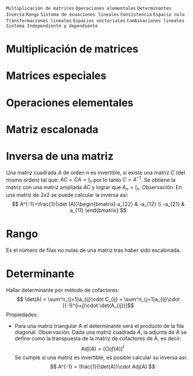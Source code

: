 `Multiplicación de matrices`
`Operaciones elementales`
`Determinantes`
`Inversa`
`Rango`
`Sistema de ecuaciones lineales`
`Consistencia`
`Espacio nulo`
`Transformaciones lineales`
`Espacios vectoriales`
`Combinaciones lineales`
`Sistema Independiente y dependiente`
# Multiplicación de matrices
# Matrices especiales
# Operaciones elementales
# Matriz escalonada
# Inversa de una matriz
Una matriz cuadrada $A$ de orden $n$ es invertible, si existe una matriz $C$ (del mismo orden) tal que: $AC = CA = I_{n}$ por lo tanto $C = A^{-1}$. Se obtiene la matriz con una matriz ampliada $AC$ y lograr que $A_{n} = I_{n}$.
Observación: En una matriz de $2x2$ se puede calcular la inversa así:
$$
A^{-1}=\frac{1}{\det (A)}\begin{bmatrix}
a_{22} & -a_{12} \\
-a_{21} & a_{11}
\end{bmatrix}
$$
# Rango
Es el número de filas no nulas de una matriz tras haber sido escalonada.
# Determinante
Hallar determinante por método de cofactores:
$$ \det(A) = \sum^n_{j=1}a_{ij}\cdot C_{ij} = \sum^n_{j=1}a_{ij}\cdot [(-1)^{i+j}\cdot \det(A_{ij})]$$
Propiedades:
- Para una matriz triangular A el determinante será el producto de la fila diagonal.
Observación: Dada una matriz cuadrada $A$, la adjunta de $A$ se define como la transpuesta de la matriz de cofactores de A, es decir: 
$$
Adj(A) = (Cof(A))^t
$$
Se cumple si una matriz es invertible, es posible calcular su inversa así:
$$
A^{-1} = \frac{1}{\det(A)}\cdot Adj(A)
$$
